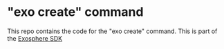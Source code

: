 # "exo create" command

This repo contains the code for the "exo create" command.
This is part of the [Exosphere SDK](https://github.com/Originate/exosphere-sdk)
